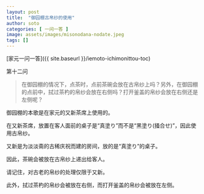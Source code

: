 ```yaml
---
layout: post
title:  "御园棚古帛纱的使用"
author: soto
categories: [ 一问一答 ]
image: assets/images/misonodana-nodate.jpeg
tags: []
---
```


[家元一问一答]({{ site.baseurl }}/iemoto-ichimonittou-toc)

第十二问

> 在御园棚的情况下，点茶时，点前茶碗会放在古帛纱上吗？另外，在御园棚的点前中，拭过茶杓的帛纱会放在右侧吗？打开釜盖的帛纱会放在右侧还是左侧呢？

御园棚的本歌是在家元的又新茶席上使用的。

在又新茶席，放置在客人面前的桌子是“真塗り”而不是“黑塗り(掻合せ)”，因此使用古帛纱。

又新是为淡淡斋的古稀庆祝而建的房间，放的是“真塗り”的桌子。

因此，茶碗会被放在古帛纱上递出给客人。

请记住，对古老的帛纱的处理仅限于又新。

此外，拭过茶杓的帛纱会被放在右侧，而打开釜盖的帛纱会被放在左侧。

